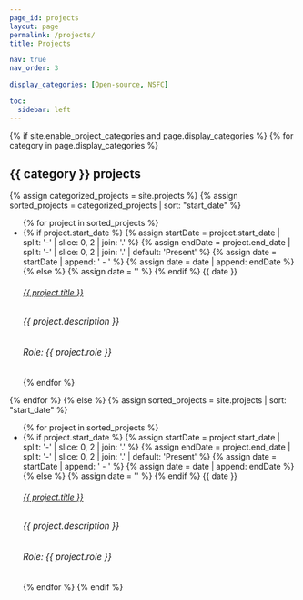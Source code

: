 ```yaml
---
page_id: projects
layout: page
permalink: /projects/
title: Projects

nav: true
nav_order: 3

display_categories: [Open-source, NSFC]

toc:
  sidebar: left
---
```


<div class="projects">
{% if site.enable_project_categories and page.display_categories %}
<!-- Display categorized projects -->
  {% for category in page.display_categories %}
    <h2 class="category">{{ category }} projects</h2>
    {% assign categorized_projects = site.projects %}
    {% assign sorted_projects = categorized_projects | sort: "start_date" %}
    <ul class="card-text font-weight-light list-group list-group-flush">
      {% for project in sorted_projects %}
        <li class="list-group-item">
          <div class="row">
            <div class="col-xs-2 cl-sm-2 col-md-2 text-center">
              {% if project.start_date %}
                {% assign startDate = project.start_date | split: '-' | slice: 0, 2 | join: '.' %}
                {% assign endDate = project.end_date | split: '-' | slice: 0, 2 | join: '.' | default: 'Present' %}
                {% assign date = startDate | append: ' - ' %}
                {% assign date = date | append: endDate %}
              {% else %}
                {% assign date = '' %}
              {% endif %}
              <span class="badge font-weight-bold danger-color-dark text-uppercase align-middle" style="min-width: 75px"> {{ date }} </span>
            </div>
          </div>
          <div class="col-xs-10 cl-sm-10 col-md-10 mt-2 mt-md-0">
            <h6 class="title font-weight-bold ml-1 ml-md-4">
              <a href="{{ project.url }}">{{ project.title }}</a>
            </h6>
            <h6 class="ml-1 ml-md-4" style="font-size: 0.95rem; font-style: italic">{{ project.description }}</h6>
            <h6 class="ml-1 ml-md-4" style="font-size: 0.95rem">Role: {{ project.role }}</h6>
          </div>
        </li>
      {% endfor %}
    </ul>
  {% endfor %}
{% else %}
<!-- Display projects without categories -->
  {% assign sorted_projects = site.projects | sort: "start_date" %}
  <ul class="card-text font-weight-light list-group list-group-flush">
    {% for project in sorted_projects %}
      <li class="list-group-item">
        <div class="row">
          <div class="col-xs-2 cl-sm-2 col-md-2 text-center">
            {% if project.start_date %}
              {% assign startDate = project.start_date | split: '-' | slice: 0, 2 | join: '.' %}
              {% assign endDate = project.end_date | split: '-' | slice: 0, 2 | join: '.' | default: 'Present' %}
              {% assign date = startDate | append: ' - ' %}
              {% assign date = date | append: endDate %}
            {% else %}
              {% assign date = '' %}
            {% endif %}
            <span class="badge font-weight-bold danger-color-dark text-uppercase align-middle" style="min-width: 75px"> {{ date }} </span>
          </div>
        </div>
        <div class="col-xs-10 cl-sm-10 col-md-10 mt-2 mt-md-0">
          <h6 class="title font-weight-bold ml-1 ml-md-4">
            <a href="{{ project.url }}">{{ project.title }}</a>
          </h6>
          <h6 class="ml-1 ml-md-4" style="font-size: 0.95rem; font-style: italic">{{ project.description }}</h6>
          <h6 class="ml-1 ml-md-4" style="font-size: 0.95rem">Role: {{ project.role }}</h6>
        </div>
      </li>
    {% endfor %}
{% endif %}
</div>


